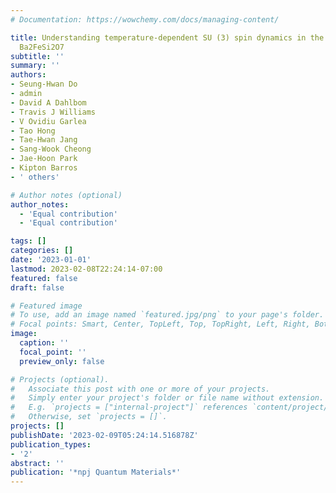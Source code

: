 ```yaml
---
# Documentation: https://wowchemy.com/docs/managing-content/

title: Understanding temperature-dependent SU (3) spin dynamics in the S= 1 antiferromagnet
  Ba2FeSi2O7
subtitle: ''
summary: ''
authors:
- Seung-Hwan Do
- admin
- David A Dahlbom
- Travis J Williams
- V Ovidiu Garlea
- Tao Hong
- Tae-Hwan Jang
- Sang-Wook Cheong
- Jae-Hoon Park
- Kipton Barros
- ' others'

# Author notes (optional)
author_notes:
  - 'Equal contribution'
  - 'Equal contribution'

tags: []
categories: []
date: '2023-01-01'
lastmod: 2023-02-08T22:24:14-07:00
featured: false
draft: false

# Featured image
# To use, add an image named `featured.jpg/png` to your page's folder.
# Focal points: Smart, Center, TopLeft, Top, TopRight, Left, Right, BottomLeft, Bottom, BottomRight.
image:
  caption: ''
  focal_point: ''
  preview_only: false

# Projects (optional).
#   Associate this post with one or more of your projects.
#   Simply enter your project's folder or file name without extension.
#   E.g. `projects = ["internal-project"]` references `content/project/deep-learning/index.md`.
#   Otherwise, set `projects = []`.
projects: []
publishDate: '2023-02-09T05:24:14.516878Z'
publication_types:
- '2'
abstract: ''
publication: '*npj Quantum Materials*'
---
```

